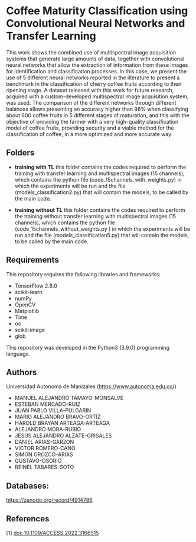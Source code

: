 # Coffee Maturity Classification using Convolutional Neural Networks and Transfer Learning


This work shows the combined use of multispectral image acquisition systems that generate
large amounts of data, together with convolutional neural networks that allow the extraction of information
from these images for identification and classification processes. In this case, we present the use of 5
different neural networks reported in the literature to present a benchmark in the classification of cherry
coffee fruits according to their ripening stage. A dataset released with this work for future research,
acquired with a custom-developed multispectral image acquisition system, was used. The comparison of
the different networks through different balances allows presenting an accuracy higher than 98% when
classifying about 600 coffee fruits in 5 different stages of maturation, and this with the objective of
providing the farmer with a very high-quality classification model of coffee fruits, providing security and
a viable method for the classification of coffee, in a more optimized and more accurate way.

## Folders
- **training with TL** this folder contains the codes required to perform the training with transfer learning and multispectral images (15 channels), which contains the python file (code_15channels_with_weights.py) in which the experiments will be run and the file (models_classification2.py) that will contain the models, to be called by the main code.

- **training without TL** this folder contains the codes required to perform the training without transfer learning with multispectral images (15 channels), which contains the python file (code_15channels_without_weights.py ) in which the experiments will be run and the file (models_classification5.py) that will contain the models, to be called by the main code.

## Requirements
This repository requires the following libraries and frameworks:

- TensorFlow 2.8.0
- scikit-learn
- numPy 
- OpenCV 
- Matplotlib
- Time
- os
- scikit-image
- glob


This repository was developed in the Python3 (3.9.0) programming language.


## Authors
Universidad Autonoma de Manizales (https://www.autonoma.edu.co/)

- MANUEL ALEJANDRO TAMAYO-MONSALVE
- ESTEBAN MERCADO-RUIZ
- JUAN PABLO VILLA-PULGARIN 
- MARIO ALEJANDRO BRAVO-ORTÍZ
- HAROLD BRAYAN ARTEAGA-ARTEAGA 
- ALEJANDRO MORA-RUBIO 
- JESUS ALEJANDRO ALZATE-GRISALES 
- DANIEL ARIAS-GARZON 
- VICTOR ROMERO-CANO
- SIMON OROZCO-ARIAS 
- GUSTAVO-OSORIO 
- REINEL TABARES-SOTO 

## Databases:

https://zenodo.org/record/4914786

## References

[1]  [doi: 10.1109/ACCESS.2022.3166515](https://ieeexplore.ieee.org/stamp/stamp.jsp?tp=&arnumber=9755125)







